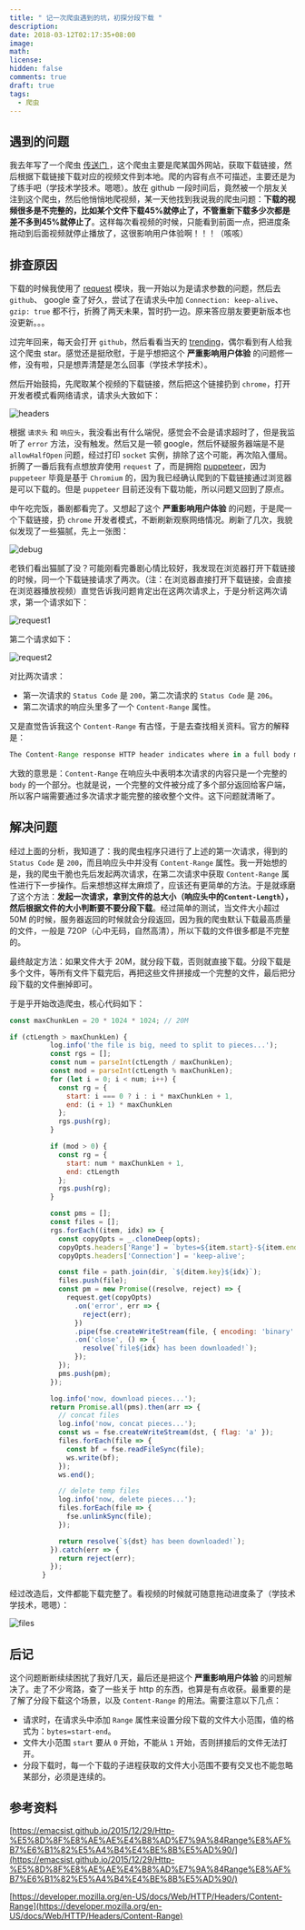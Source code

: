 ```yaml
---
title: " 记一次爬虫遇到的坑，初探分段下载 "
description: 
date: 2018-03-12T02:17:35+08:00
image: 
math: 
license: 
hidden: false
comments: true
draft: true
tags:
  - 爬虫
---
```


## 遇到的问题

我去年写了一个爬虫 [ 传送门 ](https://github.com/blackmatch/pornhub-downloader)，这个爬虫主要是爬某国外网站，获取下载链接，然后根据下载链接下载对应的视频文件到本地。爬的内容有点不可描述，主要还是为了练手吧（学技术学技术。嗯嗯）。放在 github 一段时间后，竟然被一个朋友关注到这个爬虫，然后他悄悄地爬视频，某一天他找到我说我的爬虫问题：**下载的视频很多是不完整的，比如某个文件下载45%就停止了，不管重新下载多少次都是差不多到45%就停止了**。这样每次看视频的时候，只能看到前面一点，把进度条拖动到后面视频就停止播放了，这很影响用户体验啊！！！（咳咳）

## 排查原因

下载的时候我使用了 [request](https://github.com/request/request) 模块，我一开始以为是请求参数的问题，然后去 `github`、 google 查了好久，尝试了在请求头中加 `Connection: keep-alive`、`gzip: true` 都不行，折腾了两天未果，暂时扔一边。原来答应朋友要更新版本也没更新。。。

过完年回来，每天会打开 `github`，然后看看当天的 [trending](https://github.com/trending)，偶尔看到有人给我这个爬虫 star。感觉还是挺欣慰，于是乎想把这个 **严重影响用户体验** 的问题修一修，没有啦，只是想弄清楚是怎么回事（学技术学技术）。

然后开始鼓捣，先爬取某个视频的下载链接，然后把这个链接扔到 `chrome`，打开开发者模式看网络请求，请求头大致如下：

![headers](headers.jpg)

根据 `请求头` 和 `响应头`，我没看出有什么端倪，感觉会不会是请求超时了，但是我监听了 `error` 方法，没有触发。然后又是一顿 google，然后怀疑服务器端是不是 `allowHalfOpen` 问题，经过打印 `socket` 实例，排除了这个可能，再次陷入僵局。折腾了一番后我有点想放弃使用 `request` 了，而是拥抱 [puppeteer](https://github.com/GoogleChrome/puppeteer)，因为 `puppeteer` 毕竟是基于 `Chromium` 的，因为我已经确认爬到的下载链接通过浏览器是可以下载的。但是 `puppeteer` 目前还没有下载功能，所以问题又回到了原点。

中午吃完饭，番剧都看完了。又想起了这个 **严重影响用户体验** 的问题，于是爬一个下载链接，扔 `chrome` 开发者模式，不断刷新观察网络情况。刷新了几次，我貌似发现了一些猫腻，先上一张图：

![debug](debug.jpg)

老铁们看出猫腻了没？可能刚看完番剧心情比较好，我发现在浏览器打开下载链接的时候，同一个下载链接请求了两次。（注：在浏览器直接打开下载链接，会直接在浏览器播放视频）直觉告诉我问题肯定出在这两次请求上，于是分析这两次请求，第一个请求如下：

![request1](request1.jpg)

第二个请求如下：

![request2](request2.jpg)

对比两次请求：

* 第一次请求的 `Status Code` 是 `200`，第二次请求的 `Status Code` 是 `206`。
* 第二次请求的响应头里多了一个 `Content-Range` 属性。

又是直觉告诉我这个 `Content-Range` 有古怪，于是去查找相关资料。官方的解释是：

```js
The Content-Range response HTTP header indicates where in a full body message a partial message belongs.
```

大致的意思是：`Content-Range` 在响应头中表明本次请求的内容只是一个完整的 `body` 的一个部分。也就是说，一个完整的文件被分成了多个部分返回给客户端，所以客户端需要通过多次请求才能完整的接收整个文件。这下问题就清晰了。

## 解决问题

经过上面的分析，我知道了：我的爬虫程序只进行了上述的第一次请求，得到的 `Status Code` 是 `200`，而且响应头中并没有 `Content-Range` 属性。我一开始想的是，我的爬虫干脆也先后发起两次请求，在第二次请求中获取 `Content-Range` 属性进行下一步操作。后来想想这样太麻烦了，应该还有更简单的方法。于是就琢磨了这个方法：**发起一次请求，拿到文件的总大小（响应头中的`Content-Length`），然后根据文件的大小判断要不要分段下载**。经过简单的测试，当文件大小超过 50M 的时候，服务器返回的时候就会分段返回，因为我的爬虫默认下载最高质量的文件，一般是 720P（心中无码，自然高清），所以下载的文件很多都是不完整的。

最终敲定方法：如果文件大于 20M，就分段下载，否则就直接下载。分段下载是多个文件，等所有文件下载完后，再把这些文件拼接成一个完整的文件，最后把分段下载的文件删掉即可。

于是乎开始改造爬虫，核心代码如下：

```js
const maxChunkLen = 20 * 1024 * 1024; // 20M

if (ctLength > maxChunkLen) {
          log.info('the file is big, need to split to pieces...');
          const rgs = [];
          const num = parseInt(ctLength / maxChunkLen);
          const mod = parseInt(ctLength % maxChunkLen);
          for (let i = 0; i < num; i++) {
            const rg = {
              start: i === 0 ? i : i * maxChunkLen + 1,
              end: (i + 1) * maxChunkLen
            };
            rgs.push(rg);
          }

          if (mod > 0) {
            const rg = {
              start: num * maxChunkLen + 1,
              end: ctLength
            };
            rgs.push(rg);
          }

          const pms = [];
          const files = [];
          rgs.forEach((item, idx) => {
            const copyOpts = _.cloneDeep(opts);
            copyOpts.headers['Range'] = `bytes=${item.start}-${item.end}`;
            copyOpts.headers['Connection'] = 'keep-alive';

            const file = path.join(dir, `${ditem.key}${idx}`);
            files.push(file);
            const pm = new Promise((resolve, reject) => {
              request.get(copyOpts)
                .on('error', err => {
                  reject(err);
                })
                .pipe(fse.createWriteStream(file, { encoding: 'binary' }))
                .on('close', () => {
                  resolve(`file${idx} has been downloaded!`);
                });
            });
            pms.push(pm);
          });

          log.info('now, download pieces...');
          return Promise.all(pms).then(arr => {
            // concat files
            log.info('now, concat pieces...');
            const ws = fse.createWriteStream(dst, { flag: 'a' });
            files.forEach(file => {
              const bf = fse.readFileSync(file);
              ws.write(bf);
            });
            ws.end();

            // delete temp files
            log.info('now, delete pieces...');
            files.forEach(file => {
              fse.unlinkSync(file);
            });

            return resolve(`${dst} has been downloaded!`);
          }).catch(err => {
            return reject(err);
          });
        }
```

经过改造后，文件都能下载完整了。看视频的时候就可随意拖动进度条了（学技术学技术，嗯嗯）：

![files](files.jpg)

## 后记

这个问题断断续续困扰了我好几天，最后还是把这个 **严重影响用户体验** 的问题解决了。走了不少弯路，查了一些关于 http 的东西，也算是有点收获。最重要的是了解了分段下载这个场景，以及 `Content-Range` 的用法。需要注意以下几点：

* 请求时，在请求头中添加 `Range` 属性来设置分段下载的文件大小范围，值的格式为：`bytes=start-end`。
* 文件大小范围 `start` 要从 `0` 开始，不能从 `1` 开始，否则拼接后的文件无法打开。
* 分段下载时，每一个下载的子进程获取的文件大小范围不要有交叉也不能忽略某部分，必须是连续的。

## 参考资料

[https://emacsist.github.io/2015/12/29/Http-%E5%8D%8F%E8%AE%AE%E4%B8%AD%E7%9A%84Range%E8%AF%B7%E6%B1%82%E5%A4%B4%E4%BE%8B%E5%AD%90/](https://emacsist.github.io/2015/12/29/Http-%E5%8D%8F%E8%AE%AE%E4%B8%AD%E7%9A%84Range%E8%AF%B7%E6%B1%82%E5%A4%B4%E4%BE%8B%E5%AD%90/)

[https://developer.mozilla.org/en-US/docs/Web/HTTP/Headers/Content-Range](https://developer.mozilla.org/en-US/docs/Web/HTTP/Headers/Content-Range)